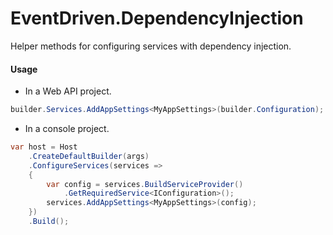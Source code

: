 ﻿# EventDriven.DependencyInjection

Helper methods for configuring services with dependency injection.

#### Usage

- In a Web API project.

```csharp
builder.Services.AddAppSettings<MyAppSettings>(builder.Configuration);
```

- In a console project.

```csharp
var host = Host
    .CreateDefaultBuilder(args)
    .ConfigureServices(services =>
    {
        var config = services.BuildServiceProvider()
            .GetRequiredService<IConfiguration>();
        services.AddAppSettings<MyAppSettings>(config);
    })
    .Build();
```